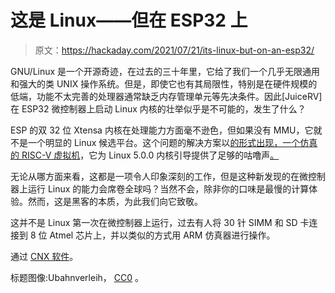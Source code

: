# 这是 Linux——但在 ESP32 上

> 原文：<https://hackaday.com/2021/07/21/its-linux-but-on-an-esp32/>

GNU/Linux 是一个开源奇迹，在过去的三十年里，它给了我们一个几乎无限通用和强大的类 UNIX 操作系统。但是，即使它也有其局限性，特别是在硬件规模的低端，功能不太完善的处理器通常缺乏内存管理单元等先决条件。因此[JuiceRV]在 ESP32 微控制器上启动 Linux 内核的壮举似乎是不可能的，发生了什么？

ESP 的双 32 位 Xtensa 内核在处理能力方面毫不逊色，但如果没有 MMU，它就不是一个明显的 Linux 候选平台。这个问题的解决方案以[的形式出现，一个仿真的 RISC-V 虚拟机](https://github.com/juiceRv/JuiceVm)，它为 Linux 5.0.0 内核引导提供了足够的咕噜声[。](https://www.reddit.com/r/esp32/comments/om106r/boot_linux_500_on_esp32/)

无论从哪方面来看，这都是一项令人印象深刻的工作，但是这种新发现的在微控制器上运行 Linux 的能力会席卷全球吗？当然不会，除非你的口味是最慢的计算体验。然而，这是黑客的本质，为此我们向它致敬。

这并不是 Linux 第一次在微控制器上运行，过去有人将 30 针 SIMM 和 SD 卡连接到 8 位 Atmel 芯片上，并以类似的方式用 ARM 仿真器进行操作。

通过 [CNX 软件](https://www.cnx-software.com/2021/07/18/linux-5-0-esp32-processor/)。

标题图像:Ubahnverleih， [CC0](https://commons.wikimedia.org/wiki/File:ESP32_on_Lolin32_Lite_clone_board.jpg) 。